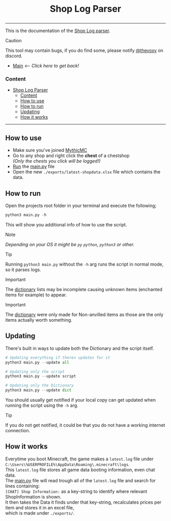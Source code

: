 
# <p align="center"> Shop Log Parser </p>

---

This is the documentation of the [Shop Log parser](/docs/SHOPLOGPARSER.md).

> [!CAUTION]
> This tool may contain bugs, if you do find some, please notify [@thevoxy](https://discordapp.com/users/967391331553013811) on discord.

- [Main](/README.md) _<-- Click here to get back!_

### Content
- [ Shop Log Parser ](#-shop-log-parser-)
    - [Content](#content)
  - [How to use](#how-to-use)
  - [How to run](#how-to-run)
  - [Updating](#updating)
  - [How it works](#how-it-works)

---

## How to use 
- Make sure you've joined [MythicMC](https://mythicmc.org)
- Go to any shop and right click the **chest** of a chestshop\
  *(Only the chests you click will be logged!)*
- [Run](#how-to-run) the [main.py](https://github.com/Price-Index/Shop-Log-Parser/blob/master/main.py) file
- Open the new ``./exports/latest-shopdata.xlsx`` file which contains the data. 

## How to run
Open the projects root folder in your terminal and execute the following;

```py
python3 main.py -h
```

This will show you additional info of how to use the script.
> [!NOTE]
> *Depending on your OS it might be ``py`` ``python``, ``python3`` or other.*

> [!TIP]
> Running ``python3 main.py`` without the ``-h`` arg runs the script in normal mode, so it parses logs. 

> [!IMPORTANT]
> The [dictionary](https://github.com/Price-Index/Dictionary) lists may be incomplete causing unknown items (enchanted items for example) to appear.

> [!IMPORTANT]
> The [dictionary](https://github.com/Price-Index/Dictionary) were only made for Non-anvilled items as those are the only items actually worth something.

## Updating
There's built in ways to update both the Dictionary and the script itself.
```py
# Updating everything if theres updates for it
python3 main.py --update all

# Updating only the script
python3 main.py --update script

# Updating only the Dictionary
python3 main.py --update dict
```
You should usually get notified if your local copy can get updated when running the script using the ``-h`` arg.

> [!TIP]
> If you do not get notified, it could be that you do not have a working internet connection.

## How it works
Everytime you boot Minecraft, the game makes a ``latest.log`` file under ``C:\Users\%USERPROFILE%\AppData\Roaming\.minecraft\logs``.\
This ``latest.log`` file stores all game data booting information, even chat data.\
The [main.py](https://github.com/Price-Index/Shop-Log-Parser/blob/master/main.py) file will
read trough all of the ``latest.log`` file and search for lines containing:\
``[CHAT] Shop Information:`` as a key-string
to identify where relevant ShopInformation is shown.\
It then takes the Data it finds under that key-string, recalculates prices per item and stores it in an
excel file,\
which is made under ``./exports/``.
